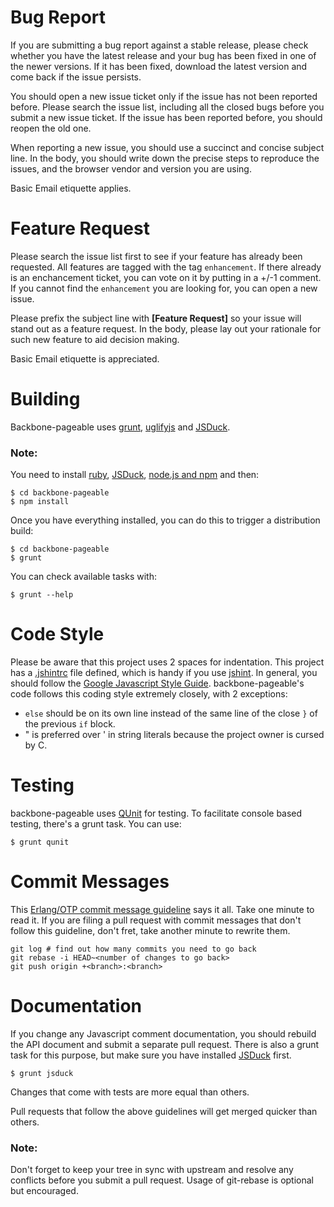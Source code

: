 Bug Report
==========

If you are submitting a bug report against a stable release, please check
whether you have the latest release and your bug has been fixed in one of the
newer versions. If it has been fixed, download the latest version and come back
if the issue persists.

You should open a new issue ticket only if the issue has not been reported
before. Please search the issue list, including all the closed bugs before you
submit a new issue ticket. If the issue has been reported before, you should
reopen the old one.

When reporting a new issue, you should use a succinct and concise subject
line. In the body, you should write down the precise steps to reproduce the
issues, and the browser vendor and version you are using.

Basic Email etiquette applies.

Feature Request
===============

Please search the issue list first to see if your feature has already been
requested. All features are tagged with the tag `enhancement`. If there already
is an enchancement ticket, you can vote on it by putting in a +/-1 comment. If
you cannot find the `enhancement` you are looking for, you can open a new issue.

Please prefix the subject line with **[Feature Request]** so your issue will
stand out as a feature request. In the body, please lay out your rationale for
such new feature to aid decision making.

Basic Email etiquette is appreciated.

Building
========

Backbone-pageable uses [grunt](http://gruntjs.com), [uglifyjs](https://github.com/mishoo/UglifyJS2)
and [JSDuck](https://github.com/senchalabs/jsduck).

### Note:

You need to install [ruby](http://www.ruby-lang.org/en/downloads/),
[JSDuck](https://github.com/senchalabs/jsduck/wiki/Installation),
[node.js and npm](http://nodejs.org) and then:

```shell
$ cd backbone-pageable
$ npm install
```

Once you have everything installed, you can do this to trigger a distribution
build:

```shell
$ cd backbone-pageable
$ grunt
```

You can check available tasks with:

```shell
$ grunt --help
```

Code Style
==========

Please be aware that this project uses 2 spaces for indentation. This project
has a [.jshintrc](.jshintrc) file defined, which is handy if you use
[jshint](http://www.jshint.com). In general, you should follow the
[Google Javascript Style Guide](http://google-styleguide.googlecode.com/svn/trunk/javascriptguide.xml). backbone-pageable's
code follows this coding style extremely closely, with 2 exceptions:

- `else` should be on its own line instead of the same line of the close `}` of
  the previous `if` block.
- " is preferred over ' in string literals because the project owner is cursed
   by C.

Testing
=======

backbone-pageable uses [QUnit](http://qunitjs.com/) for testing. To facilitate
console based testing, there's a grunt task. You can use:

```shell
$ grunt qunit
```

Commit Messages
===============

This
[Erlang/OTP commit message guideline](https://github.com/erlang/otp/wiki/Writing-good-commit-messages)
says it all. Take one minute to read it. If you are filing a pull request with
commit messages that don't follow this guideline, don't fret, take another
minute to rewrite them.

```shell
git log # find out how many commits you need to go back
git rebase -i HEAD~<number of changes to go back>
git push origin +<branch>:<branch>
```

Documentation
=============

If you change any Javascript comment documentation, you should rebuild the API
document and submit a separate pull request. There is also a grunt task for this
purpose, but make sure you have installed
[JSDuck](https://github.com/senchalabs/jsduck) first.

```shell
$ grunt jsduck
```

Changes that come with tests are more equal than others.

Pull requests that follow the above guidelines will get merged quicker than
others.

### Note:

Don't forget to keep your tree in sync with upstream and resolve any conflicts
before you submit a pull request. Usage of git-rebase is optional but
encouraged.
